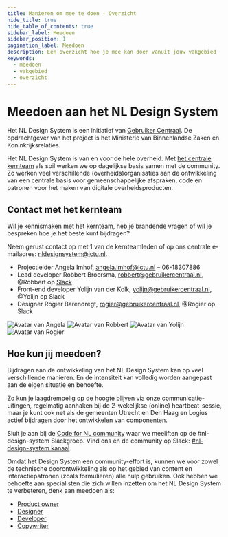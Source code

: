 ```yaml
---
title: Manieren om mee te doen - Overzicht
hide_title: true
hide_table_of_contents: true
sidebar_label: Meedoen
sidebar_position: 1
pagination_label: Meedoen
description: Een overzicht hoe je mee kan doen vanuit jouw vakgebied
keywords:
  - meedoen
  - vakgebied
  - overzicht
---
```


# Meedoen aan het NL Design System

Het NL Design System is een initiatief van [Gebruiker Centraal](https://www.gebruikercentraal.nl/). De opdrachtgever van het project is het Ministerie van Binnenlandse Zaken en Koninkrijksrelaties.

Het NL Design System is van en voor de hele overheid. Met [het centrale kernteam](kernteam) als spil werken we op dagelijkse basis samen met de community. Zo werken veel verschillende (overheids)organisaties aan de ontwikkeling van een centrale basis voor gemeenschappelijke afspraken, code en patronen voor het maken van digitale overheidsproducten.

## Contact met het kernteam

Wil je kennismaken met het kernteam, heb je brandende vragen of wil je bespreken hoe je het beste kunt bijdragen?

Neem gerust contact op met 1 van de kernteamleden of op ons centrale e-mailadres: <a href="mailto:nldesignsystem@ictu.nl">nldesignsystem@ictu.nl</a>.

- Projectleider Angela Imhof, [angela.imhof@ictu.nl](mailto:angela.imhof@ictu.nl) – 06-18307886
- Lead developer Robbert Broersma, [robbert@gebruikercentraal.nl](mailto:robbert@gebruikercentraal.nl), @Robbert op [Slack](https://praatmee.codefor.nl)
- Front-end developer Yolijn van der Kolk, [yolijn@gebruikercentraal.nl](mailto:yolijn@gebruikercentraal.nl), @Yolijn op Slack
- Designer Rogier Barendregt, [rogier@gebruikercentraal.nl](mailto:rogier@gebruikercentraal.nl), @Rogier op Slack

<img alt="Avatar van Angela" class="avatar-coreteam" src="https://user-images.githubusercontent.com/248921/156389018-9cfe9078-3ada-4bdd-ad50-6cfdced50ff9.png" />
<img alt="Avatar van Robbert" class="avatar-coreteam" src="https://user-images.githubusercontent.com/248921/156389031-9b6e2e47-3e06-4bb7-93c9-6ddcc1013e9a.png" />
<img alt="Avatar van Yolijn" class="avatar-coreteam" src="https://user-images.githubusercontent.com/248921/156389047-60e9bf71-09c7-4494-8c59-2e0e9aa26fb5.png" />
<img alt="Avatar van Rogier" class="avatar-coreteam" src="https://user-images.githubusercontent.com/248921/156389063-521ab2f8-eec4-4edc-8d05-bfb1bb933fc2.png" />

## Hoe kun jij meedoen?

Bijdragen aan de ontwikkeling van het NL Design System kan op veel verschillende manieren. En de intensiteit kan volledig worden aangepast aan de eigen situatie en behoefte.

Zo kun je laagdrempelig op de hoogte blijven via onze communicatie-uitingen, regelmatig aanhaken bij de 2-wekelijkse (online) heartbeat-sessie, maar je kunt ook net als de gemeenten Utrecht en Den Haag en Logius actief bijdragen door het ontwikkelen van componenten.

Sluit je aan bij de [Code for NL community](https://praatmee.codefor.nl) waar we meeliften op de #nl-design-system Slackgroep. Vind ons en de community op Slack: [#nl-design-system kanaal](https://praatmee.codefor.nl/).

Omdat het Design System een community-effort is, kunnen we voor zowel de technische doorontwikkeling als op het gebied van content en interactiepatronen (zoals formulieren) alle hulp gebruiken. Ook hebben we behoefte aan specialisten die zich willen inzetten om het NL Design System te verbeteren, denk aan meedoen als:

- [Product owner](01-als-product-owner/README.md)
- [Designer](02-als-designer/README.md)
- [Developer](03-als-developer/README.md)
- [Copywriter](04-als-copywriter/README.md)

<!-- DEZE PAGINA ALS MDX MET MOOI DESIGN? -->
